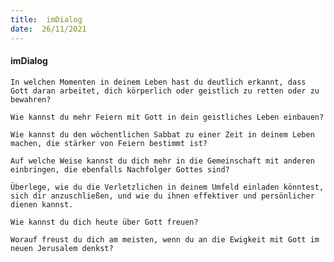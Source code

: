 ```yaml
---
title:  imDialog
date:  26/11/2021
---
```


#### imDialog

`In welchen Momenten in deinem Leben hast du deutlich erkannt, dass Gott daran arbeitet, dich körperlich oder geistlich zu retten oder zu bewahren?`

`Wie kannst du mehr Feiern mit Gott in dein geistliches Leben einbauen?`

`Wie kannst du den wöchentlichen Sabbat zu einer Zeit in deinem Leben machen, die stärker von Feiern bestimmt ist?`

`Auf welche Weise kannst du dich mehr in die Gemeinschaft mit anderen einbringen, die ebenfalls Nachfolger Gottes sind?`

`Überlege, wie du die Verletzlichen in deinem Umfeld einladen könntest, sich dir anzuschließen, und wie du ihnen effektiver und persönlicher dienen kannst.`

`Wie kannst du dich heute über Gott freuen?`

`Worauf freust du dich am meisten, wenn du an die Ewigkeit mit Gott im neuen Jerusalem denkst?`
